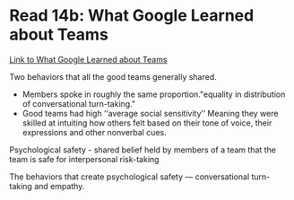 # Read 14b: What Google Learned about Teams

[Link to What Google Learned about Teams](https://www.nytimes.com/2016/02/28/magazine/what-google-learned-from-its-quest-to-build-the-perfect-team.html)

Two behaviors that all the good teams generally shared. 

- Members spoke in roughly the same proportion."equality in distribution of conversational turn-taking."
- Good teams had high ‘‘average social sensitivity’’ Meaning they were skilled at intuiting how others felt based on their tone of voice, their expressions and other nonverbal cues.

Psychological safety - shared belief held by members of a team that the team is safe for interpersonal risk-taking

The behaviors that create psychological safety — conversational turn-taking and empathy. 

